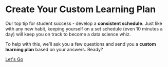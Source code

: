 # Create Your Custom Learning Plan

Our top tip for student success - develop a **consistent schedule**. Just like with any new habit, keeping yourself on a set schedule (even 10 minutes a day) will keep you on track to become a data science whiz. 

To help with this, we’ll ask you a few questions and send you a **custom learning plan** based on your answers. Ready?

<div id="js--mobile-orientation-quiz-region">
  <div class="util--text-align-c util--padding-tl"><a class="typeform-share button button--corners-tight button--color-blue" href="https://theflatironschool.typeform.com/to/SI5VPv" data-mode="popup" target="_blank">Let's Go</a></div>
</div>

